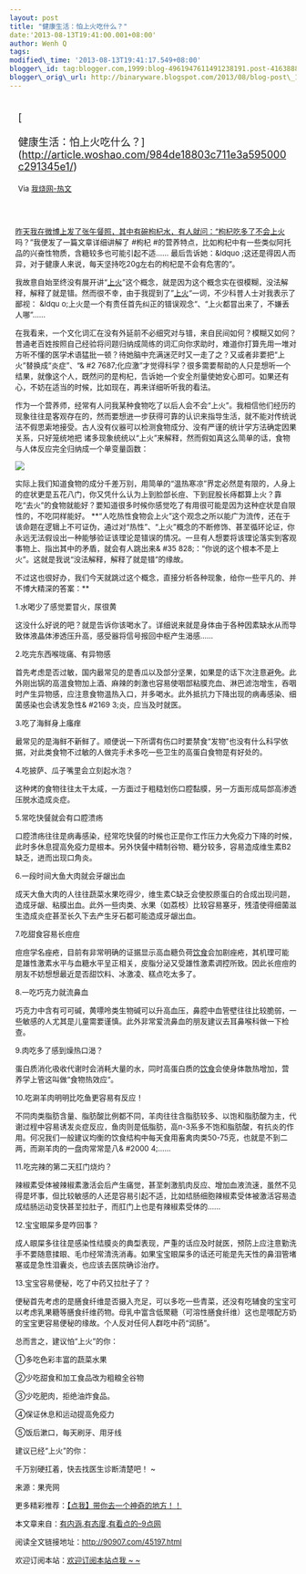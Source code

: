 ```yaml
--- 
layout: post 
title: "健康生活：怕上火吃什么？" 
date:'2013-08-13T19:41:00.001+08:00' 
author: Wenh Q
tags:
modified\_time: '2013-08-13T19:41:17.549+08:00' 
blogger\_id: tag:blogger.com,1999:blog-4961947611491238191.post-4163888196820166438
blogger\_orig\_url: http://binaryware.blogspot.com/2013/08/blog-post\_13.html
---
```

<div style="margin: 10px; padding: 5px;">

<div style="font-size: 18px;">

[

健康生活：怕上火吃什么？](http://article.woshao.com/984de18803c711e3a595000c291345e1/)

</div>

<div style="font-size: 13px;">

Via [我烧网-热文](http://woshao.com/hot/)

</div>

</div>

<div style="font-size: 13px; padding: 15px 0 10px 10px;">

[昨天我在微博上发了张午餐照，其中有碗枸杞水，有人就问：“枸杞吃多了不会]()[上火](http://90907.com/tag/%E4%B8%8A%E7%81%AB "查看 上火 中的全部文章")吗？”我便发了一篇文章详细讲解了
#枸杞
#的营养特点，比如枸杞中有一些类似阿托品的兴奋性物质，含糖较多也可能引起不适……
最后告诉她：&ldquo
;这还是得因人而异，对于健康人来说，每天坚持吃20g左右的枸杞是不会有危害的“。

我故意自始至终没有展开讲“[上火](http://90907.com/tag/%E4%B8%8A%E7%81%AB "查看 上火 中的全部文章")”这个概念，就是因为这个概念实在很模糊，没法解释，解释了就是错。然而很不幸，由于我提到了”[上火](http://90907.com/tag/%E4%B8%8A%E7%81%AB "查看 上火 中的全部文章")“一词，不少科普人士对我表示了鄙视：
&ldqu
o;上火是一个有责任首先纠正的错误观念“、“上火都冒出来了，不嫌丢人哪”……

在我看来，一个文化词汇在没有外延前不必细究对与错，来自民间如何？模糊又如何？普通老百姓按照自己经验将问题归纳成简练的词汇向你求助时，难道你打算先用一堆对方听不懂的医学术语猛批一顿？待她脑中充满迷茫时又一走了之？又或者非要把“上火”替换成“炎症”、“&
#2
7687;化应激”才觉得科学？很多需要帮助的人只是想听一个结果，就像这个人，既然问的是枸杞，告诉她一个安全剂量使她安心即可。如果还有心，不妨在适当的时候，比如现在，再来详细听听我的看法。

作为一个营养师，经常有人问我某种食物吃了以后人会不会“上火”。我相信他们经历的现象往往是客观存在的，然而要想进一步获得可靠的认识来指导生活，就不能对传统说法不假思索地接受。古人没有仪器可以检测食物成分、没有严谨的统计学方法确定因果关系，只好笼统地把
诸多现象统统以“上火”来解释，然而假如真这么简单的话，食物与人体反应完全归纳成一个单变量函数：

![](http://p1.woshao.net/1frrJ)

实际上我们知道食物的成分千差万别，用简单的“温热寒凉”界定必然是有限的，人身上的症状更是五花八门，你又凭什么认为上到脸部长痘、下到屁股长痔都算上火？靠吃“去火”的食物就能好？要知道很多时候你感觉吃了有用很可能是因为这种症状是自限性的，不吃同样能好。
**“人吃热性食物会上火”这个观念之所以能广为流传，还在于该命题在逻辑上不可证伪，通过对“热性”、“上火”概念的不断修饰、甚至循环论证，你永远无法假设出一种能够验证该理论是错误的情况。一旦有人想要将该理论落实到客观事物上、指出其中的矛盾，就会有人跳出来&
#35
828;：“你说的这个根本不是上火”。这就是我说“没法解释，解释了就是错”的缘故。

不过这也很好办，我们今天就跳过这个概念，直接分析各种现象，给你一些平凡的、并不博大精深的答案：**

1.水喝少了感觉要冒火，尿很黄

这没什么好说的吧？就是告诉你该喝水了。详细说来就是身体由于各种因素缺水从而导致体液晶体渗透压升高，感受器将信号报回中枢产生渴感……

2.吃完东西喉咙痛、有异物感

首先考虑是否过敏，国内最常见的是香瓜以及部分坚果，如果是的话下次注意避免。此外刚出锅的高温食物加上酒、麻辣的刺激也容易使咽部粘膜充血、淋巴滤泡增生，吞咽时产生异物感，应注意食物温热入口，并多喝水。此外抵抗力下降出现的病毒感染、细菌感染也会诱发急性&
#2169
3;炎，应当及时就医。

3.吃了海鲜身上瘙痒

最常见的是海鲜不新鲜了。顺便说一下所谓有伤口时要禁食“发物”也没有什么科学依据，对此类食物不过敏的人做完手术多吃一些卫生的高蛋白食物是有好处的。

4.吃披萨、瓜子嘴里会立刻起水泡？

这种烤的食物往往太干太咸，一方面过于粗糙划伤口腔黏膜，另一方面形成局部高渗透压脱水造成炎症。

5.常吃快餐就会有口腔溃疡

口腔溃疡往往是病毒感染，经常吃快餐的时候也正是你工作压力大免疫力下降的时候，此时多休息提高免疫力是根本。另外快餐中精制谷物、糖分较多，容易造成维生素B2缺乏，进而出现口角炎。

6.一段时间大鱼大肉就会牙龈出血

成天大鱼大肉的人往往蔬菜水果吃得少，维生素C缺乏会使胶原蛋白的合成出现问题，造成牙龈、粘膜出血。此外一些肉类、水果（如荔枝）比较容易塞牙，残渣使得细菌滋生造成炎症甚至长久下去产生牙石都可能造成牙龈出血。

7.吃甜食容易长痘痘

痘痘学名痤疮，目前有非常明确的证据显示高血糖负荷[饮食](http://90907.com/tag/%E9%A5%AE%E9%A3%9F "查看 饮食 中的全部文章")会加剧痤疮，其机理可能是雄性激素水平与血糖水平呈正相关，皮脂分泌又受雄性激素调控所致。因此长痘痘的朋友不妨想想最近是否甜饮料、冰激凌、糕点吃太多了。

8.一吃巧克力就流鼻血

巧克力中含有可可碱，黄嘌呤类生物碱可以升高血压，鼻腔中血管壁往往比较脆弱，一些敏感的人尤其是儿童需要谨慎。此外非常爱流鼻血的朋友建议去耳鼻喉科做一下检查。

9.肉吃多了感到燥热口渴？

蛋白质消化吸收代谢时会消耗大量的水，同时高蛋白质的[饮食](http://90907.com/tag/%E9%A5%AE%E9%A3%9F "查看 饮食 中的全部文章")会使身体散热增加，营养学上管这叫做“食物热效应“。

10.吃涮羊肉明明比吃鱼更容易有反应！

不同肉类脂肪含量、脂肪酸比例都不同，羊肉往往含脂肪较多、以饱和脂肪酸为主，代谢过程中容易诱发炎症反应，鱼肉则是低脂肪，高n-3系多不饱和脂肪酸，有抗炎的作用。何况我们一般建议均衡的饮食结构中每天食用畜禽肉类50-75克，也就是不到二两，而涮羊肉的一盘肉常常是八&
#2000
4;……

11.吃完辣的第二天肛门烧灼？

辣椒素受体被辣椒素激活会后产生痛觉，甚至刺激肌肉反应、增加血液流速，虽然不见得是坏事，但比较敏感的人还是容易引起不适，比如结肠细胞辣椒素受体被激活容易造成结肠运动变快甚至拉肚子，而肛门上也是有辣椒素受体的……

12.宝宝眼屎多是咋回事？

成人眼屎多往往是感染性结膜炎的典型表现，严重的话应及时就医，预防上应注意勤洗手不要随意揉眼、毛巾经常清洗消毒。如果宝宝眼屎多的话还可能是先天性的鼻泪管堵塞或是急性泪囊炎，也应该去医院确诊治疗。

13.宝宝容易便秘，吃了中药又拉肚子了？

便秘首先考虑的是膳食纤维是否摄入充足，可以多吃一些青菜，还没有吃辅食的宝宝可以考虑乳果糖等膳食纤维药物。母乳中富含低聚糖（可溶性膳食纤维）这也是喂配方奶的宝宝更容易便秘的缘故。个人反对任何人群吃中药“润肠”。

总而言之，建议怕“上火”的你：

①多吃色彩丰富的蔬菜水果

②少吃甜食和加工食品改为粗粮全谷物

③少吃肥肉，拒绝油炸食品。

④保证休息和运动提高免疫力

⑤饭后漱口，每天刷牙、用牙线

建议已经“上火”的你：

千万别硬扛着，快去找医生诊断清楚吧！
~



来源：果壳网

<div>

更多精彩推荐：[【点我】带你去一个神奇的地方！！](http://90907.com/ "有内涵,有态度,有看点的--9点网")

</div>

<div>

本文章来自：[有内涵,有态度,有看点的–9点网](http://90907.com/ "有内涵,有态度,有看点的--9点网")

</div>

<div>

阅读全文链接地址：<http://90907.com/45197.html>

</div>

<div>

欢迎订阅本站：[欢迎订阅本站点我
~
~](http://list.qq.com/cgi-bin/qf_invite?id=a017c333bab3f4c8d333eca0a2e11f0b0f6a987400aaf74b "有内涵,有态度,有看点的--9点网")

</div>

</div>
